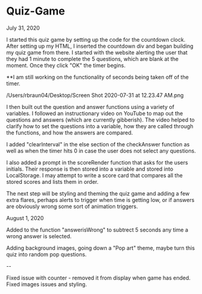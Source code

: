 # Quiz-Game

July 31, 2020

I started this quiz game by setting up the code for the countdown clock.  After setting up my HTML, I inserted the countdown div and began building my quiz game from there.  I started with the website alerting the user that they had 1 minute to complete the 5 questions, which are blank at the moment.  Once they click "OK" the timer begins. 

**I am still working on the functionality of seconds being taken off of the timer.  

/Users/rbraun04/Desktop/Screen Shot 2020-07-31 at 12.23.47 AM.png

I then built out the question and answer functions using a variety of variables.  I followed an instructionary video on YouTube to map out the questions and answers (which are currently gibberish).  The video helped to clarify how to set the questions into a variable, how they are called through the functions, and how the answers are compared.

I added "clearInterval" in the else section of the checkAnswer function as well as when the timer hits 0 in case the user does not select any questions.

I also added a prompt in the scoreRender function that asks for the users initials.  Their response is then stored into a variable and stored into LocalStorage.  I may attempt to write a score card that compares all the stored scores and lists them in order.

The next step will be styling and theming the quiz game and adding a few extra flares, perhaps alerts to trigger when time is getting low, or if answers are obviously wrong some sort of animation triggers.


August 1, 2020

Added to the function "answerisWrong" to subtrect 5 seconds any time a wrong answer is selected.  

Adding background images, going down a "Pop art" theme, maybe turn this quiz into random pop questions.

--

Fixed issue with counter - removed it from display when game has ended.
Fixed images issues and styling.